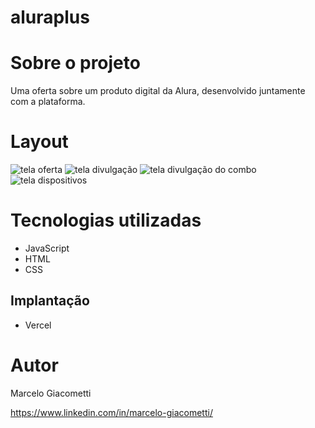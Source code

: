 # aluraplus
# Sobre o projeto
Uma oferta sobre um produto digital da Alura, desenvolvido juntamente com a plataforma.

# Layout

![tela oferta](https://user-images.githubusercontent.com/51996663/199084514-293f1bac-9eed-4ade-971b-e2a9bbaec9f1.jpg)
![tela divulgação](https://user-images.githubusercontent.com/51996663/199085215-22418603-c383-4a74-b233-353756018a92.jpg)
![tela divulgação do combo](https://user-images.githubusercontent.com/51996663/199085279-0f7d3624-0566-4ba2-9a3e-73f3821c6352.jpg)
![tela dispositivos](https://user-images.githubusercontent.com/51996663/199085323-897b727d-2cd7-4d95-8834-8ff61568ca7e.jpg)

# Tecnologias utilizadas
- JavaScript
- HTML
- CSS

## Implantação 
- Vercel

# Autor
Marcelo Giacometti

https://www.linkedin.com/in/marcelo-giacometti/
